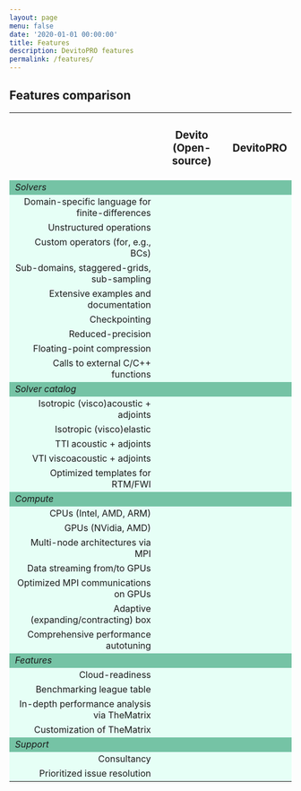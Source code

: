 ```yaml
---
layout: page
menu: false
date: '2020-01-01 00:00:00'
title: Features
description: DevitoPRO features
permalink: /features/
---
```


## Features comparison

<table>
    <tr align="center">
      <td class=""></td>
      <td class="top aligned"><h3 class="ui header"><b>Devito (Open-source)</b></h3></td>
      <td class="top aligned"><h3 class="ui header"><b>DevitoPRO</b></h3></td>
    </tr>
    <tr align="left" bgcolor="#75C3A5">
        <td style="padding-left:10px" colspan="5"><i>Solvers</i></td>
    </tr>
    <tr align="center" bgcolor="#e6fff6">
      <td align="right" style="padding-left:10px"> Domain-specific language for finite-differences</td>
      <td><i class="fas fa-check text-xl"></i></td>
      <td><i class="fas fa-check text-xl"></i></td>
    </tr>
    <tr align="center" bgcolor="#e6fff6">
      <td align="right" style="padding-left:10px"> Unstructured operations</td>
      <td><i class="fas fa-check text-xl"></i></td>
      <td><i class="fas fa-check text-xl"></i></td>
    </tr>
    <tr align="center" bgcolor="#e6fff6">
      <td align="right" style="padding-left:10px"> Custom operators (for, e.g., BCs)</td>
      <td><i class="fas fa-check text-xl"></i></td>
      <td><i class="fas fa-check text-xl"></i></td>
    </tr>
    <tr align="center" bgcolor="#e6fff6">
      <td align="right" style="padding-left:10px"> Sub-domains, staggered-grids, sub-sampling</td>
      <td><i class="fas fa-check text-xl"></i></td>
      <td><i class="fas fa-check text-xl"></i></td>
    </tr>
    <tr align="center" bgcolor="#e6fff6">
      <td align="right" style="padding-left:10px"> Extensive examples and documentation</td>
      <td><i class="fas fa-check text-xl"></i></td>
      <td><i class="fas fa-check text-xl"></i></td>
    </tr>
    <tr align="center" bgcolor="#e6fff6">
      <td align="right" style="padding-left:10px"> Checkpointing</td>
      <td><i class="fas fa-check text-xl"></i></td>
      <td><i class="fas fa-check text-xl"></i></td>
    </tr>
    <tr align="center" bgcolor="#e6fff6">
      <td align="right" style="padding-left:10px"> Reduced-precision</td>
      <td></td>
      <td><i class="fas fa-check text-xl"></i></td>
    </tr>
    <tr align="center" bgcolor="#e6fff6">
      <td align="right" style="padding-left:10px"> Floating-point compression</td>
      <td></td>
      <td><i class="fas fa-check text-xl"></i></td>
    </tr>
    <tr align="center" bgcolor="#e6fff6">
      <td align="right" style="padding-left:10px"> Calls to external C/C++ functions</td>
      <td></td>
      <td><i class="fas fa-check text-xl"></i></td>
    </tr>
    <tr align="left" bgcolor="#75C3A5">
        <td style="padding-left:10px" colspan="5"><i>Solver catalog</i></td>
    </tr>
    <tr align="center" bgcolor="#e6fff6">
      <td align="right" style="padding-left:10px"> Isotropic (visco)acoustic + adjoints</td>
      <td><i class="fas fa-check text-xl"></i></td>
      <td><i class="fas fa-check text-xl"></i></td>
    </tr>
    <tr align="center" bgcolor="#e6fff6">
      <td align="right" style="padding-left:10px"> Isotropic (visco)elastic</td>
      <td><i class="fas fa-check text-xl"></i></td>
      <td><i class="fas fa-check text-xl"></i></td>
    </tr>
    <tr align="center" bgcolor="#e6fff6">
      <td align="right" style="padding-left:10px"> TTI acoustic + adjoints</td>
      <td><i class="fas fa-check text-xl"></i></td>
      <td><i class="fas fa-check text-xl"></i></td>
    </tr>
    <tr align="center" bgcolor="#e6fff6">
      <td align="right" style="padding-left:10px"> VTI viscoacoustic + adjoints</td>
      <td></td>
      <td><i class="fas fa-check text-xl"></i></td>
    </tr>
    <tr align="center" bgcolor="#e6fff6">
      <td align="right" style="padding-left:10px"> Optimized templates for RTM/FWI</td>
      <td></td>
      <td><i class="fas fa-check text-xl"></i></td>
    </tr>
    <tr align="left" bgcolor="#75C3A5">
        <td style="padding-left:10px" colspan="5"><i>Compute</i></td>
    </tr>
    <tr align="center" bgcolor="#e6fff6">
      <td align="right" style="padding-left:10px"> CPUs (Intel, AMD, ARM)</td>
      <td><i class="fas fa-check text-xl"></i></td>
      <td><i class="fas fa-check text-xl"></i></td>
    </tr>
    <tr align="center" bgcolor="#e6fff6">
      <td align="right" style="padding-left:10px"> GPUs (NVidia, AMD)</td>
      <td><i class="fas fa-check text-xl"></i></td>
      <td><i class="fas fa-check text-xl"></i></td>
    </tr>
    <tr align="center" bgcolor="#e6fff6">
      <td align="right" style="padding-left:10px"> Multi-node architectures via MPI</td>
      <td><i class="fas fa-check text-xl"></i></td>
      <td><i class="fas fa-check text-xl"></i></td>
    </tr>
    <tr align="center" bgcolor="#e6fff6">
      <td align="right" style="padding-left:10px"> Data streaming from/to GPUs</td>
      <td></td>
      <td><i class="fas fa-check text-xl"></i></td>
    </tr>
    <tr align="center" bgcolor="#e6fff6">
      <td align="right" style="padding-left:10px"> Optimized MPI communications on GPUs</td>
      <td></td>
      <td><i class="fas fa-check text-xl"></i></td>
    </tr>
    <tr align="center" bgcolor="#e6fff6">
      <td align="right" style="padding-left:10px"> Adaptive (expanding/contracting) box</td>
      <td></td>
      <td><i class="fas fa-check text-xl"></i></td>
    </tr>
    <tr align="center" bgcolor="#e6fff6">
      <td align="right" style="padding-left:10px"> Comprehensive performance autotuning</td>
      <td></td>
      <td><i class="fas fa-check text-xl"></i></td>
    </tr>
    <tr align="left" bgcolor="#75C3A5">
        <td style="padding-left:10px" colspan="5"><i>Features</i></td>
    </tr>
    <tr align="center" bgcolor="#e6fff6">
      <td align="right" style="padding-left:10px"> Cloud-readiness</td>
      <td><i class="fas fa-check text-xl"></i></td>
      <td><i class="fas fa-check text-xl"></i></td>
    </tr>
    <tr align="center" bgcolor="#e6fff6">
      <td align="right" style="padding-left:10px"> Benchmarking league table</td>
      <td><i class="fas fa-check text-xl"></i></td>
      <td><i class="fas fa-check text-xl"></i></td>
    </tr>
    <tr align="center" bgcolor="#e6fff6">
      <td align="right" style="padding-left:10px"> In-depth performance analysis via TheMatrix</td>
      <td></td>
      <td><i class="fas fa-check text-xl"></i></td>
    </tr>
    <tr align="center" bgcolor="#e6fff6">
      <td align="right" style="padding-left:10px"> Customization of TheMatrix</td>
      <td></td>
      <td><i class="fas fa-check text-xl"></i></td>
    </tr>
    <tr align="left" bgcolor="#75C3A5">
        <td style="padding-left:10px" colspan="5"><i>Support</i></td>
    </tr>
    <tr align="center" bgcolor="#e6fff6">
      <td align="right" style="padding-left:10px"> Consultancy</td>
      <td></td>
      <td><i class="fas fa-check text-xl"></i></td>
    </tr>
    <tr align="center" bgcolor="#e6fff6">
      <td align="right" style="padding-left:10px"> Prioritized issue resolution</td>
      <td></td>
      <td><i class="fas fa-check text-xl"></i></td>
    </tr>

</table>
